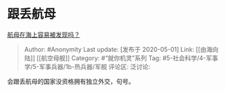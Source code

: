 # 跟丢航母
[航母在海上容易被发现吗？](https://www.zhihu.com/question/349331147/answer/1191940696)

> Author: #Anonymity
> Last update: [发布于 2020-05-01]
> Link: [[由海向陆]] [[航空母舰]]
> Category: #“就你机灵”系列
> Tag: #5-社会科学/4-军事学/5-军事兵器/1b-热兵器/军舰
> 评论区:
> 泛讨论:

会跟丢航母的国家没资格拥有独立外交，句号。
